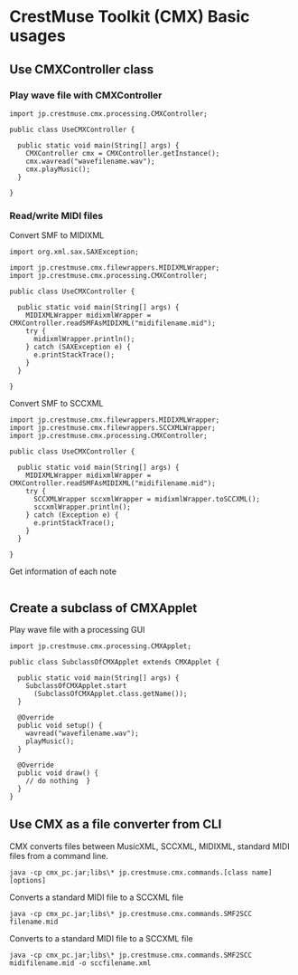 # CrestMuse Toolkit (CMX) Basic usages

## Use CMXController class

### Play wave file with CMXController

```
import jp.crestmuse.cmx.processing.CMXController;

public class UseCMXController {

  public static void main(String[] args) {
    CMXController cmx = CMXController.getInstance();
    cmx.wavread("wavefilename.wav");
    cmx.playMusic();
  }

}
```

### Read/write MIDI files

Convert SMF to MIDIXML

```
import org.xml.sax.SAXException;

import jp.crestmuse.cmx.filewrappers.MIDIXMLWrapper;
import jp.crestmuse.cmx.processing.CMXController;

public class UseCMXController {

  public static void main(String[] args) {
    MIDIXMLWrapper midixmlWrapper = CMXController.readSMFAsMIDIXML("midifilename.mid");
    try {
      midixmlWrapper.println();
    } catch (SAXException e) {
      e.printStackTrace();
    }
  }

}
```

Convert SMF to SCCXML

```
import jp.crestmuse.cmx.filewrappers.MIDIXMLWrapper;
import jp.crestmuse.cmx.filewrappers.SCCXMLWrapper;
import jp.crestmuse.cmx.processing.CMXController;

public class UseCMXController {

  public static void main(String[] args) {
    MIDIXMLWrapper midixmlWrapper = CMXController.readSMFAsMIDIXML("midifilename.mid");
    try {
      SCCXMLWrapper sccxmlWrapper = midixmlWrapper.toSCCXML();
      sccxmlWrapper.println();
    } catch (Exception e) {
      e.printStackTrace();
    }
  }

}
```

Get information of each note

```
```


## Create a subclass of CMXApplet

Play wave file with a processing GUI

```
import jp.crestmuse.cmx.processing.CMXApplet;

public class SubclassOfCMXApplet extends CMXApplet {

  public static void main(String[] args) {
    SubclassOfCMXApplet.start
      (SubclassOfCMXApplet.class.getName());
  }

  @Override
  public void setup() {
    wavread("wavefilename.wav");
    playMusic();
  }

  @Override
  public void draw() {
    // do nothing  }
  }
}
```

## Use CMX as a file converter from CLI

CMX converts files between MusicXML, SCCXML, MIDIXML, standard MIDI files from a command line.

```
java -cp cmx_pc.jar;libs\* jp.crestmuse.cmx.commands.[class name] [options]
```

Converts a standard MIDI file to a SCCXML file

```
java -cp cmx_pc.jar;libs\* jp.crestmuse.cmx.commands.SMF2SCC filename.mid
```

Converts to a standard MIDI file to a SCCXML file

```
java -cp cmx_pc.jar;libs\* jp.crestmuse.cmx.commands.SMF2SCC midifilename.mid -o sccfilename.xml
```
